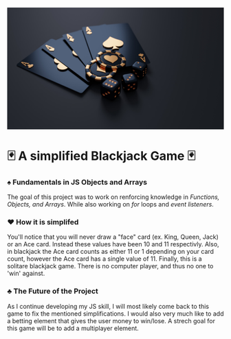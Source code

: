 ![](https://github.com/WilJonze/blackjack-game/blob/main/blackjackphoto.jpg)

# :black_joker: A simplified Blackjack Game :black_joker:

### :spades: Fundamentals in JS Objects and Arrays 

The goal of this project was to work on renforcing knowledge in *Functions, Objects, and Arrays*. While also working on *for* loops and *event listeners*. 

### :hearts: How it is simplifed

You'll notice that you will never draw a "face" card (ex. King, Queen, Jack) or an Ace card. Instead these values have been 10 and 11 respectivly. Also, in blackjack the Ace card counts as either 11 or 1 depending on your card count, however the Ace card has a single value of 11. Finally, this is a solitare blackjack game. There is no computer player, and thus no one to 'win' against. 

### :clubs: The Future of the Project

As I continue developing my JS skill, I will most likely come back to this game to fix the mentioned simplifications. I would also very much like to add a betting element that gives the user money to win/lose. A strech goal for this game will be to add a multiplayer element. 
